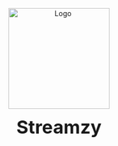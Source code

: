 <p align="center">
  <img src="https://raw.githubusercontent.com/ChocoCooper/Streamzy/refs/heads/main/Assets/Streamzy.png" alt="Logo" width="200"/>
</p>

<p align="center">
  <span style="font-size:36px;"><strong>Streamzy</strong></span>
</p>
